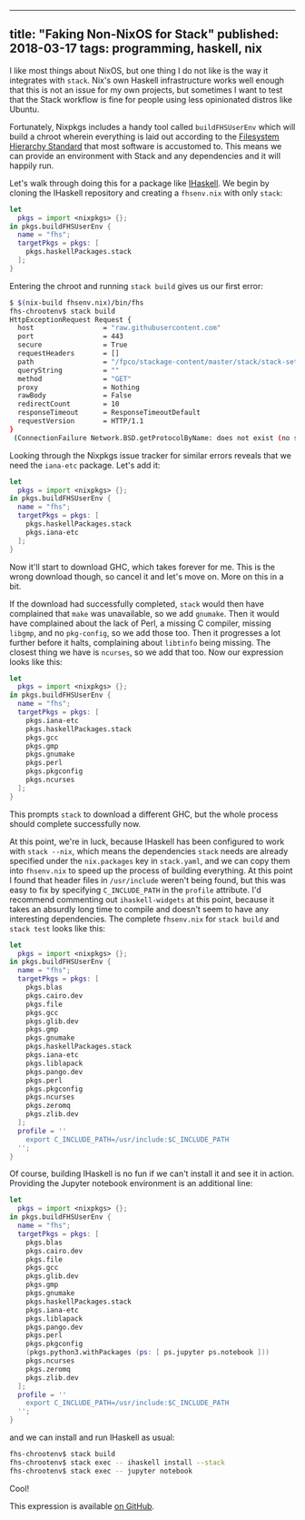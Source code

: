 --------------------------------------------------------------------------------
title: "Faking Non-NixOS for Stack"
published: 2018-03-17
tags: programming, haskell, nix
--------------------------------------------------------------------------------

I like most things about NixOS, but one thing I do not like is the way it
integrates with `stack`. Nix's own Haskell infrastructure works well enough
that this is not an issue for my own projects, but sometimes I want to test
that the Stack workflow is fine for people using less opinionated distros like
Ubuntu.

Fortunately, Nixpkgs includes a handy tool called `buildFHSUserEnv` which will
build a chroot wherein everything is laid out according to the [Filesystem
Hierarchy
Standard](https://en.wikipedia.org/wiki/Filesystem_Hierarchy_Standard) that
most software is accustomed to. This means we can provide an environment with
Stack and any dependencies and it will happily run.

Let's walk through doing this for a package like
[IHaskell](https://github.com/gibiansky/IHaskell). We begin by cloning the
IHaskell repository and creating a `fhsenv.nix` with only `stack`:

```nix
let
  pkgs = import <nixpkgs> {};
in pkgs.buildFHSUserEnv {
  name = "fhs";
  targetPkgs = pkgs: [
    pkgs.haskellPackages.stack
  ];
}
```

Entering the chroot and running `stack build` gives us our first error:

```bash
$ $(nix-build fhsenv.nix)/bin/fhs
fhs-chrootenv$ stack build
HttpExceptionRequest Request {
  host                 = "raw.githubusercontent.com"
  port                 = 443
  secure               = True
  requestHeaders       = []
  path                 = "/fpco/stackage-content/master/stack/stack-setup-2.yaml"
  queryString          = ""
  method               = "GET"
  proxy                = Nothing
  rawBody              = False
  redirectCount        = 10
  responseTimeout      = ResponseTimeoutDefault
  requestVersion       = HTTP/1.1
}
 (ConnectionFailure Network.BSD.getProtocolByName: does not exist (no such protocol name: tcp))
```

Looking through the Nixpkgs issue tracker for similar errors reveals that we
need the `iana-etc` package. Let's add it:

```nix
let
  pkgs = import <nixpkgs> {};
in pkgs.buildFHSUserEnv {
  name = "fhs";
  targetPkgs = pkgs: [
    pkgs.haskellPackages.stack
    pkgs.iana-etc
  ];
}
```

Now it'll start to download GHC, which takes forever for me. This is the wrong
download though, so cancel it and let's move on. More on this in a bit.

If the download had successfully completed, `stack` would then have complained
that `make` was unavailable, so we add `gnumake`. Then it would have complained
about the lack of Perl, a missing C compiler, missing `libgmp`, and no
`pkg-config`, so we add those too. Then it progresses a lot further before it
halts, complaining about `libtinfo` being missing. The closest thing we have is
`ncurses`, so we add that too. Now our expression looks like this:

```nix
let
  pkgs = import <nixpkgs> {};
in pkgs.buildFHSUserEnv {
  name = "fhs";
  targetPkgs = pkgs: [
    pkgs.iana-etc
    pkgs.haskellPackages.stack
    pkgs.gcc
    pkgs.gmp
    pkgs.gnumake
    pkgs.perl
    pkgs.pkgconfig
    pkgs.ncurses
  ];
}

```

This prompts `stack` to download a different GHC, but the whole process should
complete successfully now.

At this point, we're in luck, because IHaskell has been configured to work with
`stack --nix`, which means the dependencies `stack` needs are already specified
under the `nix.packages` key in `stack.yaml`, and we can copy them into
`fhsenv.nix` to speed up the process of building everything. At this point I
found that header files in `/usr/include` weren't being found, but this was
easy to fix by specifying `C_INCLUDE_PATH` in the `profile` attribute. I'd
recommend commenting out `ihaskell-widgets` at this point, because it takes an
absurdly long time to compile and doesn't seem to have any interesting
dependencies. The complete `fhsenv.nix` for `stack build` and `stack test`
looks like this:

```nix
let
  pkgs = import <nixpkgs> {};
in pkgs.buildFHSUserEnv {
  name = "fhs";
  targetPkgs = pkgs: [
    pkgs.blas
    pkgs.cairo.dev
    pkgs.file
    pkgs.gcc
    pkgs.glib.dev
    pkgs.gmp
    pkgs.gnumake
    pkgs.haskellPackages.stack
    pkgs.iana-etc
    pkgs.liblapack
    pkgs.pango.dev
    pkgs.perl
    pkgs.pkgconfig
    pkgs.ncurses
    pkgs.zeromq
    pkgs.zlib.dev
  ];
  profile = ''
    export C_INCLUDE_PATH=/usr/include:$C_INCLUDE_PATH
  '';
}
```

Of course, building IHaskell is no fun if we can't install it and see it in
action. Providing the Jupyter notebook environment is an additional line:

```nix
let
  pkgs = import <nixpkgs> {};
in pkgs.buildFHSUserEnv {
  name = "fhs";
  targetPkgs = pkgs: [
    pkgs.blas
    pkgs.cairo.dev
    pkgs.file
    pkgs.gcc
    pkgs.glib.dev
    pkgs.gmp
    pkgs.gnumake
    pkgs.haskellPackages.stack
    pkgs.iana-etc
    pkgs.liblapack
    pkgs.pango.dev
    pkgs.perl
    pkgs.pkgconfig
    (pkgs.python3.withPackages (ps: [ ps.jupyter ps.notebook ]))
    pkgs.ncurses
    pkgs.zeromq
    pkgs.zlib.dev
  ];
  profile = ''
    export C_INCLUDE_PATH=/usr/include:$C_INCLUDE_PATH
  '';
}
```

and we can install and run IHaskell as usual:

```bash
fhs-chrootenv$ stack build
fhs-chrootenv$ stack exec -- ihaskell install --stack
fhs-chrootenv$ stack exec -- jupyter notebook
```

Cool!

This expression is available [on
GitHub](https://github.com/vaibhavsagar/experiments/blob/master/stack-env-nix/ihaskell.nix).
